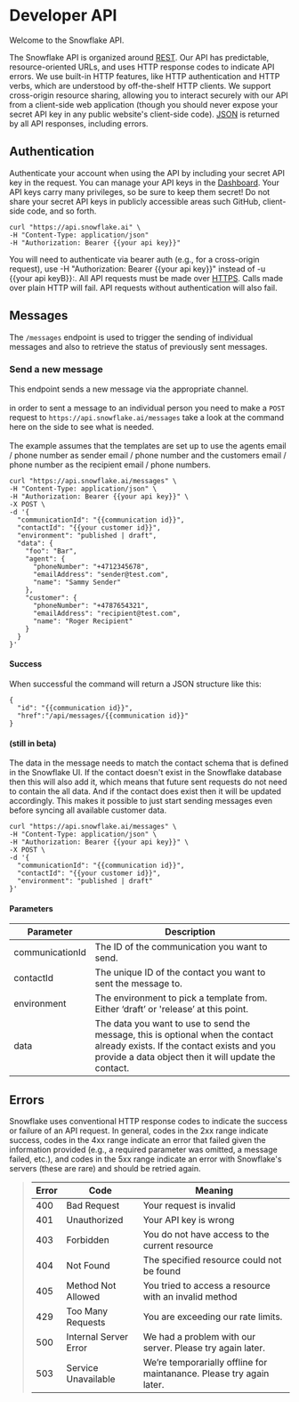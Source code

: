 Developer API
================

Welcome to the Snowflake API.

The Snowflake API is organized around [REST](http://en.wikipedia.org/wiki/Representational_State_Transfer). Our API has predictable, resource-oriented URLs, and uses HTTP response codes to indicate API errors. We use built-in HTTP features, like HTTP authentication and HTTP verbs, which are understood by off-the-shelf HTTP clients. We support cross-origin resource sharing, allowing you to interact securely with our API from a client-side web application (though you should never expose your secret API key in any public website's client-side code). [JSON](http://www.json.org/) is returned by all API responses, including errors.

Authentication
--------------

Authenticate your account when using the API by including your secret API key in the request. You can manage your API keys in the [Dashboard](https://app.snowflake.ai/#/admin/api_access). Your API keys carry many privileges, so be sure to keep them secret! Do not share your secret API keys in publicly accessible areas such GitHub, client-side code, and so forth.

```
curl "https://api.snowflake.ai" \
-H "Content-Type: application/json"
-H "Authorization: Bearer {{your api key}}"
```

You will need to authenticate via bearer auth (e.g., for a cross-origin request), use -H "Authorization: Bearer {{your api key}}" instead of -u {{your api keyB}}:.
All API requests must be made over [HTTPS](http://en.wikipedia.org/wiki/HTTP_Secure). Calls made over plain HTTP will fail. API requests without authentication will also fail.

Messages
--------

The `/messages` endpoint is used to trigger the sending of individual messages and also to retrieve the status of previously sent messages.

### Send a new message

This endpoint sends a new message via the appropriate channel.
<br/><br/>
in order to sent a message to an individual person you need to make a `POST` request to `https://api.snowflake.ai/messages` take a look at the command here on the side to see what is needed.
<br/><br/>
The example assumes that the templates are set up to use the agents email / phone number as sender email / phone number and the customers email / phone number as the recipient email / phone numbers.



```
curl "https://api.snowflake.ai/messages" \
-H "Content-Type: application/json" \
-H "Authorization: Bearer {{your api key}}" \
-X POST \
-d '{
  "communicationId": "{{communication id}}",
  "contactId": "{{your customer id}}",
  "environment": "published | draft",
  "data": {
    "foo": "Bar",
    "agent": {
      "phoneNumber": "+4712345678",
      "emailAddress": "sender@test.com",
      "name": "Sammy Sender"
    },
    "customer": {
      "phoneNumber": "+4787654321",
      "emailAddress": "recipient@test.com",
      "name": "Roger Recipient"
    }
  }
}'
```

#### Success

When successful the command will return a JSON structure like this:

```
{
  "id": "{{communication id}}",
  "href":"/api/messages/{{communication id}}"
}
```

#### (still in beta)
The data in the message needs to match the contact schema that is defined in the Snowflake UI. If the contact doesn't exist in the Snowflake database then this will also add it, which means that future sent requests do not need to contain the all data. And if the contact does exist then it will be updated accordingly. This makes it possible to just start sending messages even before syncing all available customer data.

```
curl "https://api.snowflake.ai/messages" \
-H "Content-Type: application/json" \
-H "Authorization: Bearer {{your api key}}" \
-X POST \
-d '{
  "communicationId": "{{communication id}}",
  "contactId": "{{your customer id}}",
  "environment": "published | draft"
}'
```


#### Parameters

Parameter | Description
----------|------------
communicationId | The ID of the communication you want to send.
contactId | The unique ID of the contact you want to sent the message to.
environment | The environment to pick a template from. Either ‘draft’ or 'release’ at this point.
data | The data you want to use to send the message, this is optional when the contact already exists. If the contact exists and you provide a data object then it will update the contact.




Errors
------

Snowflake uses conventional HTTP response codes to indicate the success or failure of an API request. In general, codes in the 2xx range indicate success, codes in the 4xx range indicate an error that failed given the information provided (e.g., a required parameter was omitted, a message failed, etc.), and codes in the 5xx range indicate an error with Snowflake's servers (these are rare) and should be retried again.

>Error|Code|Meaning
>-----|----|-------
>400 | Bad Request | Your request is invalid
>401 | Unauthorized | Your API key is wrong
>403 | Forbidden | You do not have access to the current resource
>404 | Not Found | The specified resource could not be found
>405 | Method Not Allowed | You tried to access a resource with an invalid method
>429 | Too Many Requests | You are exceeding our rate limits.
>500 | Internal Server Error | We had a problem with our server. Please try again later.
>503 | Service Unavailable | We’re temporarially offline for maintanance. Please try again later.
